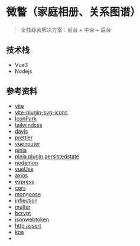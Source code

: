 # 微瞥（家庭相册、关系图谱）

> 全栈综合解决方案：前台 + 中台 + 后台

## 技术栈

- Vue3
- Nodejs

## 参考资料

- [vite](https://cn.vitejs.dev/)
- [vite-plugin-svg-icons](https://github.com/vbenjs/vite-plugin-svg-icons)
- [IconPark](https://iconpark.oceanengine.com/projects/31374/detail)
- [tailwindcss](https://tailwindcss.com/docs/installation)
- [dayjs](https://day.js.org/docs/zh-CN/installation/installation)
- [prettier](https://prettier.io/)
- [vue router](https://router.vuejs.org/zh/introduction.html)
- [pinia](https://pinia.vuejs.org/zh/introduction.html)
- [pinia plugin persistedstate](https://prazdevs.github.io/pinia-plugin-persistedstate/zh/guide/why.html)
- [nodemon](https://www.npmjs.com/package/nodemon)
- [vueUse](https://vueuse.org/)
- [axios](https://axios-http.com/docs/intro)
- [express](https://expressjs.com/)
- [cors](https://www.npmjs.com/package/cors)
- [mongoose](https://mongoosejs.com/)
- [inflection](https://www.npmjs.com/package/inflection)
- [multer](https://github.com/expressjs/multer?tab=readme-ov-file)
- [bcrypt](https://www.npmjs.com/package/bcrypt?activeTab=readme)
- [jsonwebtoken](https://www.npmjs.com/package/jsonwebtoken)
- [http assert](https://www.npmjs.com/package/http-assert)
- [koa](https://koajs.com/)
- []()
